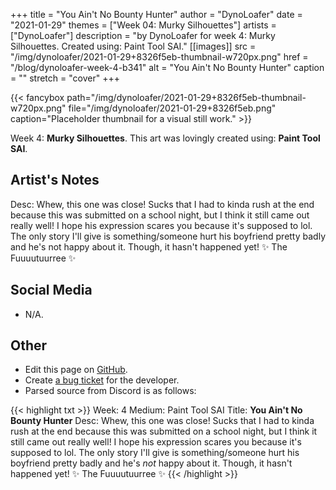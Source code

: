 +++
title =       "You Ain't No Bounty Hunter"
author =      "DynoLoafer"
date =        "2021-01-29"
themes =      ["Week 04: Murky Silhouettes"]
artists =     ["DynoLoafer"]
description = "by DynoLoafer for week 4: Murky Silhouettes. Created using: Paint Tool SAI."
[[images]]
      src = "/img/dynoloafer/2021-01-29+8326f5eb-thumbnail-w720px.png"
      href = "/blog/dynoloafer-week-4-b341"
      alt = "You Ain't No Bounty Hunter"
      caption = ""
      stretch = "cover"
+++

{{< fancybox path="/img/dynoloafer/2021-01-29+8326f5eb-thumbnail-w720px.png" file="/img/dynoloafer/2021-01-29+8326f5eb.png" caption="Placeholder thumbnail for a visual still work." >}}


Week 4: **Murky Silhouettes**. This art was lovingly created using: **Paint Tool SAI**.

## Artist's Notes

Desc: Whew, this one was close! Sucks that I had to kinda rush at the end because this was submitted on a school night, but I think it still came out really well! I hope his expression scares you because it's supposed to lol. The only story I'll give is something/someone hurt his boyfriend pretty badly and he's not happy about it. Though, it hasn't happened yet! ✨ The Fuuuutuurree ✨

## Social Media

- N/A.

## Other

- Edit this page on [GitHub](https://github.com/teaminkling/web-refresh/edit/main/content/blog/dynoloafer-week-4-b341.md).
- Create [a bug ticket](https://github.com/teaminkling/web-refresh/issues/new?assignees=&labels=bug&template=problem-report.md&title=) for the developer.
- Parsed source from Discord is as follows:

{{< highlight txt >}}
Week: 4
Medium: Paint Tool SAI
Title: __You Ain't No Bounty Hunter__
Desc: Whew, this one was close! Sucks that I had to kinda rush at the end because this was submitted on a school night, but I think it still came out really well! I hope his expression scares you because it's supposed to lol. The only story I'll give is something/someone hurt his boyfriend pretty badly and he's *not* happy about it. Though, it hasn't happened yet! ✨ The Fuuuutuurree ✨
{{< /highlight >}}
